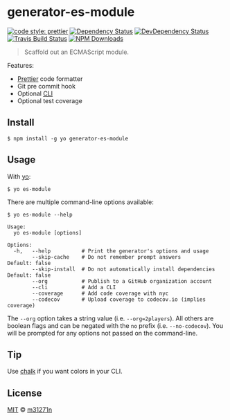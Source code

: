 # generator-es-module

[![code style: prettier](https://img.shields.io/badge/code_style-prettier-ff69b4.svg)](https://github.com/prettier/prettier)
[![Dependency Status](https://img.shields.io/david/m31271n/generator-es-module.svg)](#)
[![DevDependency Status](https://img.shields.io/david/m31271n/generator-es-module.svg)](#)
[![Travis Build Status](https://img.shields.io/travis/m31271n/generator-es-module/master.svg)](#)
[![NPM Downloads](https://img.shields.io/npm/dm/generator-es-module.svg)](#)

> Scaffold out an ECMAScript module.

Features:

* [Prettier](https://prettier.io/) code formatter
* Git pre commit hook
* Optional [CLI](http://en.wikipedia.org/wiki/Command-line_interface)
* Optional test coverage

## Install

```
$ npm install -g yo generator-es-module
```

## Usage

With [yo](https://github.com/yeoman/yo):

```
$ yo es-module
```

There are multiple command-line options available:

```
$ yo es-module --help

Usage:
  yo es-module [options]

Options:
  -h,   --help          # Print the generator's options and usage
        --skip-cache    # Do not remember prompt answers                      Default: false
        --skip-install  # Do not automatically install dependencies           Default: false
        --org           # Publish to a GitHub organization account
        --cli           # Add a CLI
        --coverage      # Add code coverage with nyc
        --codecov       # Upload coverage to codecov.io (implies coverage)
```

The `--org` option takes a string value (i.e. `--org=2players`). All others are boolean flags and can be negated with the `no` prefix (i.e. `--no-codecov`). You will be prompted for any options not passed on the command-line.

## Tip

Use [chalk](https://github.com/sindresorhus/chalk) if you want colors in your CLI.

## License

[MIT](https://stack.m31271n.com/licenses/MIT.txt) © [m31271n](http://stack.m31271n.com)

